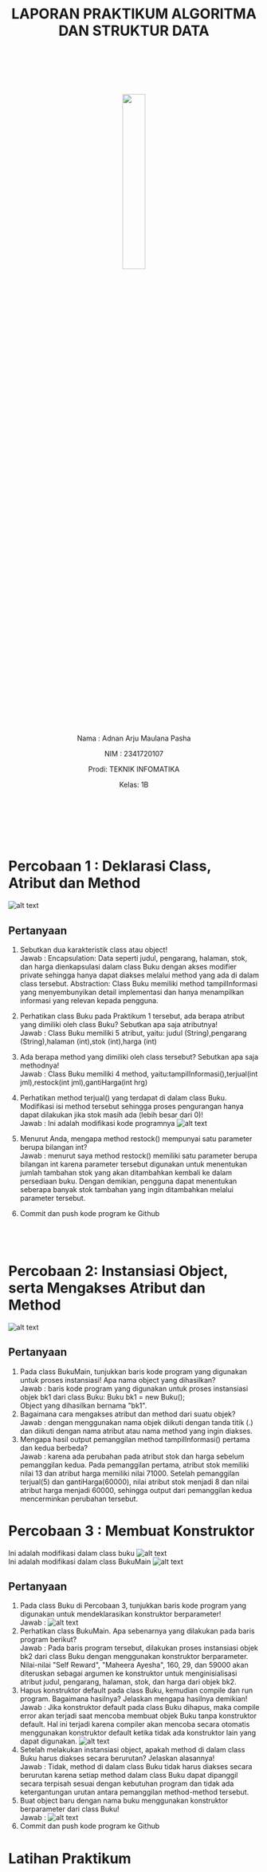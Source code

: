 # <p align ="center">  LAPORAN PRAKTIKUM ALGORITMA DAN STRUKTUR DATA </p> 
<br><br><br><br>

<p align="center">
   <img src="https://static.wikia.nocookie.net/logopedia/images/8/8a/Politeknik_Negeri_Malang.png/revision/latest?cb=20190922202558" width="30%"> </p>

<br><br><br><br><br>


<p align = "center"> Nama : Adnan Arju Maulana Pasha </p>
<p align = "center"> NIM  : 2341720107 </p>
<p align = "center"> Prodi: TEKNIK INFOMATIKA</p>
<p align = "center"> Kelas: 1B </p>
<br><br><br><br><br>

# Percobaan 1 : Deklarasi Class, Atribut dan Method

![alt text](image.png)

## Pertanyaan
1. Sebutkan dua karakteristik class atau object!<br>
Jawab : Encapsulation: Data seperti judul, pengarang, halaman, stok, dan harga dienkapsulasi dalam class Buku dengan akses modifier private sehingga hanya dapat diakses melalui method yang ada di dalam class tersebut.
Abstraction: Class Buku memiliki method tampilInformasi yang menyembunyikan detail implementasi dan hanya menampilkan informasi yang relevan kepada pengguna.

2. Perhatikan class Buku pada Praktikum 1 tersebut, ada berapa atribut yang dimiliki oleh class 
Buku? Sebutkan apa saja atributnya!<br>
Jawab : Class Buku memiliki 5 atribut, yaitu:
judul (String),pengarang (String),halaman (int),stok (int),harga (int)

3. Ada berapa method yang dimiliki oleh class tersebut? Sebutkan apa saja methodnya!<br>
Jawab : Class Buku memiliki 4 method, yaitu:tampilInformasi(),terjual(int jml),restock(int jml),gantiHarga(int hrg)

4. Perhatikan method terjual() yang terdapat di dalam class Buku. Modifikasi isi method tersebut 
sehingga proses pengurangan hanya dapat dilakukan jika stok masih ada (lebih besar dari 0)!<br>
Jawab : Ini adalah modifikasi kode programnya
![alt text](image-1.png)<br>
5. Menurut Anda, mengapa method restock() mempunyai satu parameter berupa bilangan int?<br>
Jawab : menurut saya method restock() memiliki satu parameter berupa bilangan int karena parameter tersebut digunakan untuk menentukan jumlah tambahan stok yang akan ditambahkan kembali ke dalam persediaan buku. Dengan demikian, pengguna dapat menentukan seberapa banyak stok tambahan yang ingin ditambahkan melalui parameter tersebut.
6. Commit dan push kode program ke Github
<br><br><br><br>

# Percobaan 2: Instansiasi Object, serta Mengakses Atribut dan Method

![alt text](image-2.png)
<br>

## Pertanyaan

1. Pada class BukuMain, tunjukkan baris kode program yang digunakan untuk proses instansiasi!
Apa nama object yang dihasilkan?<br>
Jawab : baris kode program yang digunakan untuk proses instansiasi objek bk1 dari class Buku: Buku bk1 = new Buku();<br>
Object yang dihasilkan bernama "bk1".
2. Bagaimana cara mengakses atribut dan method dari suatu objek?<br>
Jawab : dengan menggunakan nama objek diikuti dengan tanda titik (.) dan diikuti dengan nama atribut atau nama method yang ingin diakses.
3. Mengapa hasil output pemanggilan method tampilInformasi() pertama dan kedua berbeda?<br>
Jawab : karena ada perubahan pada atribut stok dan harga sebelum pemanggilan kedua. Pada pemanggilan pertama, atribut stok memiliki nilai 13 dan atribut harga memiliki nilai 71000. Setelah pemanggilan terjual(5) dan gantiHarga(60000), nilai atribut stok menjadi 8 dan nilai atribut harga menjadi 60000, sehingga output dari pemanggilan kedua mencerminkan perubahan tersebut.<br>

# Percobaan 3 : Membuat Konstruktor

Ini adalah modifikasi dalam class buku
![alt text](image-3.png)<br>
Ini adalah modifikasi dalam class BukuMain
![alt text](image-4.png)<br>

## Pertanyaan

1. Pada class Buku di Percobaan 3, tunjukkan baris kode program yang digunakan untuk 
mendeklarasikan konstruktor berparameter!<br>
Jawab : ![alt text](image-5.png)
2. Perhatikan class BukuMain. Apa sebenarnya yang dilakukan pada baris program berikut?<br>
Jawab : Pada baris program tersebut, dilakukan proses instansiasi objek bk2 dari class Buku dengan menggunakan konstruktor berparameter. Nilai-nilai "Self Reward", "Maheera Ayesha", 160, 29, dan 59000 akan diteruskan sebagai argumen ke konstruktor untuk menginisialisasi atribut judul, pengarang, halaman, stok, dan harga dari objek bk2.
3. Hapus konstruktor default pada class Buku, kemudian compile dan run program. Bagaimana 
hasilnya? Jelaskan mengapa hasilnya demikian!<br>
Jawab : Jika konstruktor default pada class Buku dihapus, maka compile error akan terjadi saat mencoba membuat objek Buku tanpa konstruktor default. Hal ini terjadi karena compiler akan mencoba secara otomatis menggunakan konstruktor default ketika tidak ada konstruktor lain yang dapat digunakan.
![alt text](image-6.png)
4. Setelah melakukan instansiasi object, apakah method di dalam class Buku harus diakses 
secara berurutan? Jelaskan alasannya!<br>
Jawab : Tidak, method di dalam class Buku tidak harus diakses secara berurutan karena setiap method dalam class Buku dapat dipanggil secara terpisah sesuai dengan kebutuhan program dan tidak ada ketergantungan urutan antara pemanggilan method-method tersebut.
5. Buat object baru dengan nama buku<NamaMahasiswa> menggunakan konstruktor 
berparameter dari class Buku!<br>
Jawab : ![alt text](image-7.png)
6. Commit dan push kode program ke Github<br>

# Latihan Praktikum


